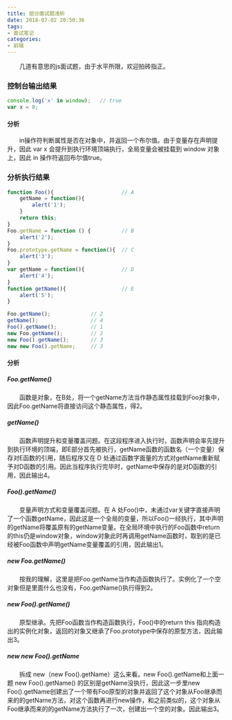 ```yaml
---
title: 部分面试题浅析
date: 2018-07-02 20:50:36
tags:
- 面试笔记
categories: 
- 前端
---
```


&emsp;&emsp;几道有意思的js面试题，由于水平所限，欢迎拍砖指正。

### 控制台输出结果

```javascript
console.log('x' in window);   // true
var x = 0;
```

#### 分析

&emsp;&emsp;in操作符判断属性是否在对象中，并返回一个布尔值。由于变量存在声明提升，因此 var x 会提升到执行环境顶端执行，全局变量会被挂载到 window 对象上，因此 in 操作符返回布尔值true。

### 分析执行结果

```javascript
function Foo(){                      // A
	getName = function(){
		alert('1');
	}
	return this;
}
Foo.getName = function () {          // B
	alert('2');
}
Foo.prototype.getName = function(){  // C
	alert('3');
}
var getName = function(){            // D
	alert('4');
}
function getName(){                  // E
	alert('5');
}

Foo.getName();             // 2
getName();                 // 4
Foo().getName();           // 1
new Foo.getName();         // 2
new Foo().getName();       // 3
new new Foo().getName;     // 3
```

#### 分析

##### Foo.getName()

&emsp;&emsp;函数是对象，在B处，将一个getName方法当作静态属性挂载到Foo对象中，因此Foo.getName将直接访问这个静态属性，得2。

##### getName()

&emsp;&emsp;函数声明提升和变量覆盖问题。在这段程序进入执行时，函数声明会率先提升到执行环境的顶端，即E部分首先被执行，getName函数的函数名（一个变量）保存对E函数的引用，随后程序又在 D 处通过函数字面量的方式对getName重新赋予对D函数的引用。因此当程序执行完毕时，getName中保存的是对D函数的引用，因此输出4。

##### Foo().getName()

&emsp;&emsp;变量声明方式和变量覆盖问题。在 A 处Foo()中，未通过var关键字直接声明了一个函数getName，因此这是一个全局的变量，所以Foo()一经执行，其中声明的getName将覆盖原有的getName变量。在全局环境中执行的Foo函数中return的this仍是window对象，window对象此时再调用getName函数时，取到的是已经被Foo函数中声明getName变量覆盖的引用，因此输出1。

##### new Foo.getName()

&emsp;&emsp;按我的理解，这里是把Foo.getName当作构造函数执行了。实例化了一个空对象但是里面什么也没有，Foo.getName()执行得到2。

##### new Foo().getName()

&emsp;&emsp;原型继承。先把Foo函数当作构造函数执行，Foo()中的return this 指向构造出的实例化对象，返回的对象又继承了Foo.prototype中保存的原型方法，因此输出3。

##### new new Foo().getName

&emsp;&emsp;拆成 new（new Foo().getName）这么来看。new Foo().getName和上面一题 new Foo().getName() 的区别是getName没执行，因此这一步里new Foo().getName创建出了一个带有Foo原型的对象并返回了这个对象从Foo继承而来的的getName方法，对这个函数再进行new操作，和之前类似的，这个对象从Foo继承而来的的getName方法执行了一次，创建出一个空的对象。因此输出3。